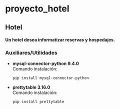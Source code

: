 # proyecto_hotel
<h2>Hotel</h2>
<h4>Un hotel desea informatizar reservas y hospedajes.</h4>
<h3>Auxiliares/Utilidades</h3>
<ul>
    <li><b>mysql-connector-python 9.4.0</b>
    <br>Comando instalación:</br> <pre><code>pip install mysql-connector-python</code></pre>
    </li>
    <li><b>prettytable 3.16.0</b>
    <br>Comando instalación:</br> <pre><code>pip install prettytable</code></pre>
    </li>
